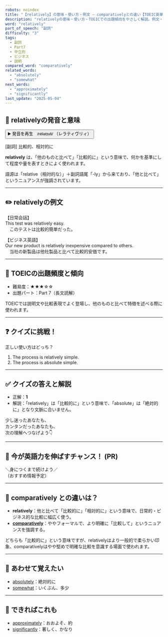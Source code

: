 ```yaml
---
robots: noindex
title: "【relatively】の意味・使い方・例文 ― comparativelyとの違い【TOEIC英単語】"
description: "relativelyの意味・使い方・TOEICでの出題傾向をやさしく解説。例文・クイズ付きでcomparativelyとの違いもわかりやすく学べます。"
word: "relatively"
part_of_speech: "副詞"
difficulty: "3"
tags:
  - 副詞
  - Part7
  - 中立的
  - ビジネス
  - 説明
compared_word: "comparatively"
related_words:
  - "absolutely"
  - "somewhat"
next_words:
  - "approximately"
  - "significantly"
last_update: "2025-05-04"
---
```


## 🔰 relativelyの発音と意味

<button class="play-audio" onclick="playTTS('relatively')">
  <span class="play-audio-main">
    ▶️ 発音を再生　/rélətɪvli/
  </span>
  <span class="play-audio-sub">
    （レラティヴリィ）
  </span>
</button>

[副詞] 比較的、相対的に

**relatively** は、「他のものと比べて」「比較的に」という意味で、何かを基準にして程度や量を表すときによく使われます。

語源は「relative（相対的な）」＋副詞語尾「-ly」から来ており、「他と比べて」というニュアンスが強調されています。

---

## ✏️ relativelyの例文

【日常会話】  
This test was relatively easy.  
　このテストは比較的簡単だった。

【ビジネス英語】  
Our new product is relatively inexpensive compared to others.  
　当社の新製品は他社製品と比べて比較的安価です。

---

## 🎯 TOEICの出題頻度と傾向

- 難易度：★★★☆☆
- 出題パート：Part 7（長文読解）

TOEICでは説明文や比較表現でよく登場し、他のものと比べて特徴を述べる際に使われます。

---

## ❓ クイズに挑戦！

正しい使い方はどっち？

1. The process is relatively simple.  
2. The process is absolute simple.

---

## ✅ クイズの答えと解説

- 正解：**1**
- 解説：「relatively」は「比較的に」という意味で、「absolute」は「絶対的に」となり文脈に合いません。

少し迷ったあなたも、  
カンタンだったあなたも、  
次の理解へつなげよう👇️

---

## 🚀 今が英語力を伸ばすチャンス！ (PR)

<div class="info-center">
＼身につくまで続けよう／<br>  
（おすすめ情報予定）
</div>

---

## 🤔  comparatively との違いは？

- **relatively**：他と比べて「比較的に」「相対的に」という意味で、日常的・ビジネス的な比較に幅広く使う。
- **[comparatively](/comparatively)**：ややフォーマルで、より明確に「比較して」というニュアンスを強調する。

どちらも「比較的に」という意味ですが、relativelyはより一般的で柔らかい印象、comparativelyはやや堅めで明確な比較を意識する場面で使われます。

---

## 🧩 あわせて覚えたい

- [absolutely](/absolutely)：絶対的に
- [somewhat](/somewhat)：いくぶん、多少

---

## 📖 できればこれも

- [approximately](/approximately)：おおよそ、約
- [significantly](/significantly)：著しく、かなり

<!-- cvid: aid34_bid24 -->
